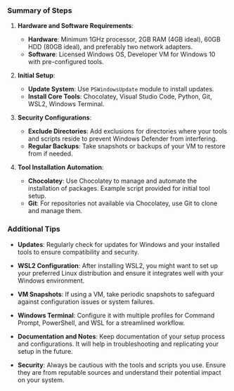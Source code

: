 ### Summary of Steps
1. **Hardware and Software Requirements**:
    - **Hardware**: Minimum 1GHz processor, 2GB RAM (4GB ideal), 60GB HDD (80GB ideal), and preferably two network adapters.
    - **Software**: Licensed Windows OS, Developer VM for Windows 10 with pre-configured tools.

1. **Initial Setup**:
    - **Update System**: Use `PSWindowsUpdate` module to install updates.
    - **Install Core Tools**: Chocolatey, Visual Studio Code, Python, Git, WSL2, Windows Terminal.

1. **Security Configurations**:
    - **Exclude Directories**: Add exclusions for directories where your tools and scripts reside to prevent Windows Defender from interfering.
    - **Regular Backups**: Take snapshots or backups of your VM to restore from if needed.

1. **Tool Installation Automation**:
    - **Chocolatey**: Use Chocolatey to manage and automate the installation of packages. Example script provided for initial tool setup.
    - **Git**: For repositories not available via Chocolatey, use Git to clone and manage them.

### Additional Tips
- **Updates**: Regularly check for updates for Windows and your installed tools to ensure compatibility and security.
    
- **WSL2 Configuration**: After installing WSL2, you might want to set up your preferred Linux distribution and ensure it integrates well with your Windows environment.
    
- **VM Snapshots**: If using a VM, take periodic snapshots to safeguard against configuration issues or system failures.
    
- **Windows Terminal**: Configure it with multiple profiles for Command Prompt, PowerShell, and WSL for a streamlined workflow.
    
- **Documentation and Notes**: Keep documentation of your setup process and configurations. It will help in troubleshooting and replicating your setup in the future.
    
- **Security**: Always be cautious with the tools and scripts you use. Ensure they are from reputable sources and understand their potential impact on your system.